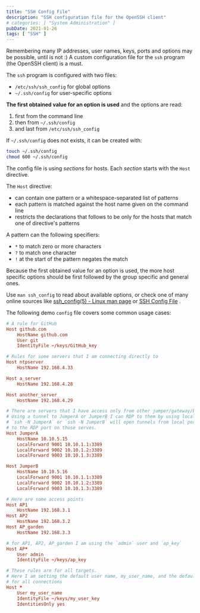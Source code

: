 ```yaml
---
title: "SSH Config File"
description: "SSH configuration file for the OpenSSH client"
# categories: [ "System Administration" ]
pubDate: 2021-01-26
tags: [ "SSH" ]
---
```


Remembering many IP addresses, user names, keys, ports and options may be possible, until is not :) A custom configuration file for the `ssh` program (the OpenSSH client) is a must.

The `ssh` program is configured with two files:

- `/etc/ssh/ssh_config` for global options
- `~/.ssh/config` for user-specific options

**The first obtained value for an option is used** and the options are read:

1. first from the command line
2. then from `~/.ssh/config`
3. and last from `/etc/ssh/ssh_config`

If `~/.ssh/config` does not exists, it can be created with:

```sh
touch ~/.ssh/config
chmod 600 ~/.ssh/config
```

The config file is using *sections* for hosts. Each *section* starts with the `Host` directive.

The `Host` directive:

- can contain one pattern or a whitespace-separated list of patterns
- each pattern is matched against the host name given on the command line
- restricts the declarations that follows to be only for the hosts that match one of directive's patterns

A pattern can the following specifiers:

- `*` to match zero or more characters
- `?` to match one character
- `!` at the start of the pattern negates the match

Because the first obtained value for an option is used, the more host specific options should be first followed by the group specific and general ones.

Use `man ssh_config` to read about available options, or check one of many online sources like
[ssh_config(5) - Linux man page](https://linux.die.net/man/5/ssh_config) or
[SSH Config File](https://www.ssh.com/ssh/config/) .

The following demo `config` file covers some common usage cases:

```conf
# A rule for GitHub
Host github.com
    HostName github.com
    User git
    IdentityFile ~/keys/GitHub_key

# Rules for some servers that I am connecting directly to
Host ntpserver
    HostName 192.168.4.33

Host a_server
    HostName 192.168.4.28

Host another_server
    HostName 192.168.4.29

# There are servers that I have access only from other jumper/gateway/bastion hosts.
# Using a tunnel to JumperA or JumperB I can RDP to them by using local ports.
# `ssh -N JumperA` or `ssh -N JumperB` will open tunnels from local ports 9001 - 9003
# to the RDP port on those serves.
Host JumperA
    HostName 10.10.5.15
    LocalForward 9001 10.10.1.1:3389
    LocalForward 9002 10.10.1.2:3389
    LocalForward 9003 10.10.1.3:3389

Host JumperB
    HostName 10.10.5.16
    LocalForward 9001 10.10.1.1:3389
    LocalForward 9002 10.10.1.2:3389
    LocalForward 9003 10.10.1.3:3389

# Here are some access points
Host AP1
    HostName 192.168.3.1
Host AP2
    HostName 192.168.3.2
Host AP_garden
    HostName 192.168.3.3

# for AP1, AP2, AP_garden I am using the `admin` user and `ap_key`
Host AP*
    User admin
    IdentityFile ~/keys/ap_key

# These rules are for all targets.
# Here I am setting the default user name, my_user_name, and the default key, my_user_key
# for all connections
Host *
    User my_user_name
    IdentityFile ~/keys/my_user_key
    IdentitiesOnly yes
```
